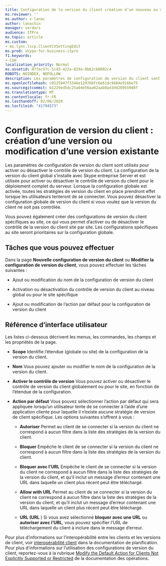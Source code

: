```yaml
---
title: Configuration de la version du client création d’un nouveau ou modification existante
ms.reviewer: ''
ms.author: v-lanac
author: lanachin
manager: serdars
audience: ITPro
ms.topic: article
ms.custom:
- ms.lync.lscp.ClientCVSettingEdit
ms.prod: skype-for-business-itpro
f1.keywords:
- CSH
localization_priority: Normal
ms.assetid: 07fec57c-5cd3-422a-829a-0b62cb0092c4
ROBOTS: NOINDEX, NOFOLLOW
description: Les paramètres de configuration de version du client sont utilisés pour activer ou désactiver le contrôle de version du client. La configuration de la version du client global s’installe avec Skype entreprise Server et est utilisée pour activer ou désactiver le contrôle de version du client pour le déploiement complet du serveur. Lorsque la configuration globale est activée, toutes les stratégies de version du client en place prendront effet lorsque les utilisateurs tenteront de se connecter. Vous pouvez désactiver la configuration globale de version du client si vous voulez que la version du client ne soit pas contrôlée.
ms.openlocfilehash: c0225947f3346e129768fc6e61dc9484e916be75
ms.sourcegitcommit: b1229ed5dc25a04e56aa02aab8ad3d4209559d8f
ms.translationtype: MT
ms.contentlocale: fr-FR
ms.lasthandoff: 02/06/2020
ms.locfileid: "41794573"
---
```

# <a name="client-version-configuration-create-new-or-edit-existing"></a>Configuration de version du client : création d’une version ou modification d’une version existante

Les paramètres de configuration de version du client sont utilisés pour activer ou désactiver le contrôle de version du client. La configuration de la version du client global s’installe avec Skype entreprise Server et est utilisée pour activer ou désactiver le contrôle de version du client pour le déploiement complet du serveur. Lorsque la configuration globale est activée, toutes les stratégies de version du client en place prendront effet lorsque les utilisateurs tenteront de se connecter. Vous pouvez désactiver la configuration globale de version du client si vous voulez que la version du client ne soit pas contrôlée.

Vous pouvez également créer des configurations de version du client spécifiques au site, ce qui vous permet d’activer ou de désactiver le contrôle de la version du client site par site. Les configurations spécifiques au site seront prioritaires sur la configuration globale.

## <a name="tasks-you-can-perform"></a>Tâches que vous pouvez effectuer

Dans la page **Nouvelle configuration de version du client** ou **Modifier la configuration de version du client**, vous pouvez effectuer les tâches suivantes :

- Ajout ou modification du nom de la configuration de version du client

- Activation ou désactivation du contrôle de version du client au niveau global ou pour le site spécifique

- Ajout ou modification de l’action par défaut pour la configuration de version du client

## <a name="ui-reference"></a>Référence d’interface utilisateur

Les listes ci-dessous décrivent les menus, les commandes, les champs et les propriétés de la page.

- **Scope** Identifie l’étendue (globale ou site) de la configuration de la version du client.

- **Nom** Vous pouvez ajouter ou modifier le nom de la configuration de la version du client.

- **Activer le contrôle de version** Vous pouvez activer ou désactiver le contrôle de version du client globalement ou pour le site, en fonction de l’étendue de la configuration.

- **Action par défaut** Vous pouvez sélectionner l’action par défaut qui sera appliquée lorsqu’un utilisateur tente de se connecter à l’aide d’une application cliente pour laquelle il n’existe aucune stratégie de version de client spécifique. Les options suivantes s’offrent à vous :

  - **Autoriser** Permet au client de se connecter si la version du client ne correspond à aucun filtre dans la liste des stratégies de la version du client.

  - **Bloquer** Empêche le client de se connecter si la version du client ne correspond à aucun filtre dans la liste des stratégies de la version du client.

  - **Bloquer avec l’URL** Empêche le client de se connecter si la version du client ne correspond à aucun filtre dans la liste des stratégies de la version du client, et qu’il inclut un message d’erreur contenant une URL dans laquelle un client plus récent peut être téléchargé.

  - **Allow with URL** Permet au client de se connecter si la version du client ne correspond à aucun filtre dans la liste des stratégies de la version du client, et qu’il inclut un message d’erreur contenant une URL dans laquelle un client plus récent peut être téléchargé.

  - **URL (URL** ) Si vous avez sélectionné **bloquer avec une URL** ou **autoriser avec l’URL**, vous pouvez spécifier l’URL de téléchargement du client à inclure dans le message d’erreur.

Pour plus d’informations sur l’interopérabilité entre les clients et les versions de client, voir [interopérabilité client](https://technet.microsoft.com/library/0f126571-91a2-45d5-855c-1e4ddb45fc04.aspx) dans la documentation de planification. Pour plus d’informations sur l’utilisation des configurations de version du client, reportez-vous à la rubrique [Modify the Default Action for Clients Not Explicitly Supported or Restricted](https://technet.microsoft.com/library/548dd0f5-62fe-4c3f-8952-2b9fd4c5fff3.aspx) de la documentation des opérations.

